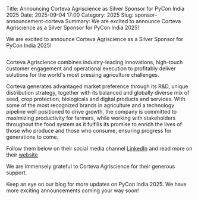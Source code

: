 Title: Announcing Corteva Agriscience as Silver Sponsor for PyCon India 2025
Date: 2025-09-04 17:00
Category: 2025
Slug: sponsor-announcement-corteva
Summary: We are excited to announce Corteva Agriscience as a Silver Sponsor for PyCon India 2025!

<!-- PELICAN_END_SUMMARY -->

We are excited to announce Corteva Agriscience as a Silver Sponsor for PyCon India 2025!

<p align="center" data-aos="fade-right"  data-aos-duration="1000">
    <img src="{static}/images/2025/sponsors/corteva.svg" alt="" class="img-fluid" style="border-radius: 0%; max-height: 100px;">
</p>

Corteva Agriscience combines industry-leading innovations, high-touch customer engagement and operational execution to profitably deliver solutions for the world's most pressing agriculture challenges. 

Corteva generates advantaged market preference through its R&D, unique distribution strategy, together with its balanced and globally diverse mix of seed, crop protection, biologicals and digital products and services. With some of the most recognized brands in agriculture and a technology pipeline well positioned to drive growth, the company is committed to maximizing productivity for farmers, while working with stakeholders throughout the food system as it fulfills its promise to enrich the lives of those who produce and those who consume, ensuring progress for generations to come.

Follow them below on their social media channel [LinkedIn](https://www.linkedin.com/company/corteva/) and read more on their [website](https://www.corteva.com/)

We are immensely grateful to Corteva Agriscience for their generous support.

Keep an eye on our blog for more updates on PyCon India 2025. We have more exciting announcements coming your way soon!
